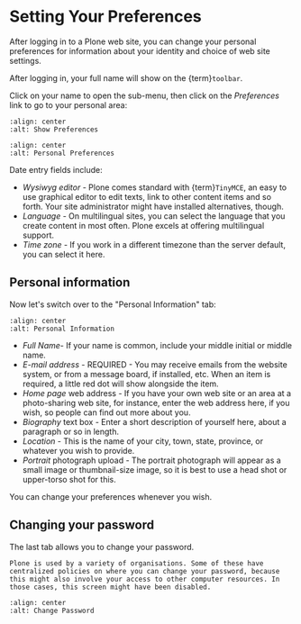 # Setting Your Preferences

After logging in to a Plone web site, you can change your personal preferences for information about your identity and choice of web site settings.

After logging in, your full name will show on the {term}`toolbar`.

Click on your name to open the sub-menu, then click on the *Preferences* link to go to your personal area:

```{figure} show-preferences.png
:align: center
:alt: Show Preferences
```

```{figure} personal-preferences.png
:align: center
:alt: Personal Preferences
```

Date entry fields include:

- *Wysiwyg editor* - Plone comes standard with {term}`TinyMCE`, an easy to use graphical editor to edit texts, link to other content items and so forth. Your site administrator might have installed alternatives, though.
- *Language* - On multilingual sites, you can select the language that you create content in most often. Plone excels at offering multilingual support.
- *Time zone* - If you work in a different timezone than the server default, you can select it here.

## Personal information

Now let's switch over to the "Personal Information" tab:

```{figure} personal-information.png
:align: center
:alt: Personal Information
```

- *Full Name*- If your name is common, include your middle initial or middle name.
- *E-mail address* - REQUIRED - You may receive emails from the website system, or from a message board, if installed, etc. When an item is required, a little red dot will show alongside the item.
- *Home page* web address - If you have your own web site or an area at a photo-sharing web site, for instance, enter the web address here, if you wish, so people can find out more about you.
- *Biography* text box - Enter a short description of yourself here, about a paragraph or so in length.
- *Location*  - This is the name of your city, town, state, province, or whatever you wish to provide.
- *Portrait* photograph upload - The portrait photograph will appear as a small image or thumbnail-size image, so it is best to use a head shot or upper-torso shot for this.

You can change your preferences whenever you wish.

## Changing your password

The last tab allows you to change your password.

```{note}
Plone is used by a variety of organisations. Some of these have centralized policies on where you can change your password, because this might also involve your access to other computer resources. In those cases, this screen might have been disabled.
```

```{figure} change-password.png
:align: center
:alt: Change Password
```
